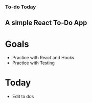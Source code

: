 ### To-do Today

## A simple React To-Do App

# Goals

- Practice with React and Hooks
- Practice with Testing

# Today

- Edit to dos
